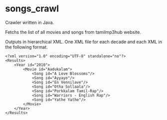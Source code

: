 songs_crawl
===========

Crawler written in Java.

Fetchs the list of all movies and songs from tamilmp3hub website.

Outputs in hierarchical XML. One XML file for each decade and each XML in the following format.

	<?xml version="1.0" encoding="UTF-8" standalone="no"?>
	<Results>
		<Year id="2010">
			<Movie id="Aadukalam">
				<Song id="A Love Blossoms"/>
				<Song id="Ayyayo"/>
				<Song id="En Vennilave"/>
				<Song id="Otha Sollaala"/>
				<Song id="Porkkalam Tamil-Rap"/>
				<Song id="Warriors - English Rap"/>
				<Song id="Yathe Yathe"/>
			</Movie>
		</Year>
	</Results>

